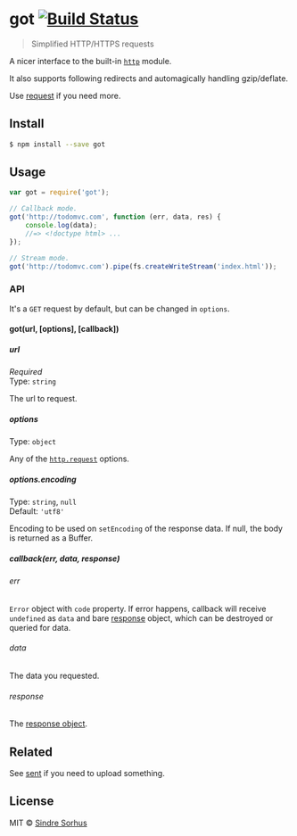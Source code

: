 # got [![Build Status](https://travis-ci.org/sindresorhus/got.svg?branch=master)](https://travis-ci.org/sindresorhus/got)

> Simplified HTTP/HTTPS requests

A nicer interface to the built-in [`http`](http://nodejs.org/api/http.html) module.

It also supports following redirects and automagically handling gzip/deflate.

Use [request](https://github.com/mikeal/request) if you need more.


## Install

```sh
$ npm install --save got
```


## Usage

```js
var got = require('got');

// Callback mode.
got('http://todomvc.com', function (err, data, res) {
	console.log(data);
	//=> <!doctype html> ...
});

// Stream mode.
got('http://todomvc.com').pipe(fs.createWriteStream('index.html'));
```

### API

It's a `GET` request by default, but can be changed in `options`.

#### got(url, [options], [callback])

##### url

*Required*  
Type: `string`

The url to request.

##### options

Type: `object`

Any of the [`http.request`](http://nodejs.org/api/http.html#http_http_request_options_callback) options.

##### options.encoding

Type: `string`, `null`  
Default: `'utf8'`

Encoding to be used on `setEncoding` of the response data. If null, the body is returned as a Buffer.

##### callback(err, data, response)

###### err

`Error` object with `code` property. If error happens, callback will receive `undefined` as `data` and bare [response](http://nodejs.org/api/http.html#http_http_incomingmessage) object, which can be destroyed or queried for data.

###### data

The data you requested.

###### response

The [response object](http://nodejs.org/api/http.html#http_http_incomingmessage).

## Related

See [sent](https://github.com/floatdrop/sent) if you need to upload something.


## License

MIT © [Sindre Sorhus](http://sindresorhus.com)

